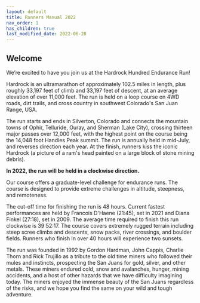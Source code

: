 ```yaml
---
layout: default
title: Runners Manual 2022
nav_order: 1
has_children: true
last_modified_date: 2022-06-28
---
```


## Welcome

We’re excited to have you join us at the Hardrock Hundred Endurance Run!
 
Hardrock is an ultramarathon of approximately 102.5 miles in length, plus roughly 33,197 feet of climb and 33,197 feet of descent, at an average elevation of over 11,000 feet. The run is held on a loop course on 4WD roads, dirt trails, and cross country in southwest Colorado's San Juan Range, USA.
 
The run starts and ends in Silverton, Colorado and connects the mountain towns of Ophir, Telluride, Ouray, and Sherman (Lake City), crossing thirteen major passes over 12,000 feet, with the highest point on the course being the 14,048 foot Handies Peak summit. The run is annually held in mid-July, and reverses direction each year. At the finish, runners kiss the iconic Hardrock (a picture of a ram's head painted on a large block of stone mining debris).
 
**In 2022, the run will be held in a clockwise direction.**
 
Our course offers a graduate-level challenge for endurance runs. The course is designed to provide extreme challenges in altitude, steepness, and remoteness. 
 
The cut-off time for finishing the run is 48 hours. Current fastest performances are held by Francois D'Haene (21:45), set in 2021 and Diana Finkel (27:18), set in 2009. The average time required to finish this run clockwise is 39:52:17. The course covers extremely rugged terrain including steep scree climbs and descents, snow packs, river crossings, and boulder fields. Runners who finish in over 40 hours will experience two sunsets.
 
The run was founded in 1992 by Gordon Hardman, John Cappis, Charlie Thorn and Rick Trujillo as a tribute to the old time miners who followed their mules and instincts, prospecting the San Juans for gold, silver, and other metals. These miners endured cold, snow and avalanches, hunger, mining accidents, and a host of other hazards that we have difficulty imagining today. The miners enjoyed the immense beauty of the San Juans regardless of the risks, and we hope you find the same on your wild and tough adventure.

